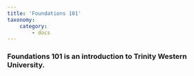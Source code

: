 ```yaml
---
title: 'Foundations 101'
taxonomy:
    category:
        - docs
---
```


### Foundations 101 is an introduction to Trinity Western University.